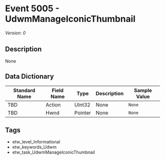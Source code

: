 # Event 5005 - UdwmManageIconicThumbnail
###### Version: 0

## Description
None

## Data Dictionary
|Standard Name|Field Name|Type|Description|Sample Value|
|---|---|---|---|---|
|TBD|Action|UInt32|None|`None`|
|TBD|Hwnd|Pointer|None|`None`|

## Tags
* etw_level_Informational
* etw_keywords_Udwm
* etw_task_UdwmManageIconicThumbnail